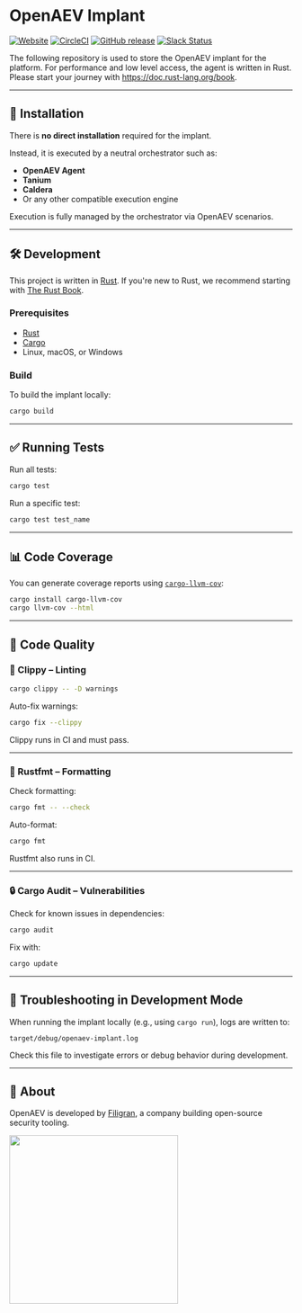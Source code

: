 # OpenAEV Implant

[![Website](https://img.shields.io/badge/website-openaev.io-blue.svg)](https://openaev.io)
[![CircleCI](https://circleci.com/gh/OpenAEV-Platform/implant.svg?style=shield)](https://circleci.com/gh/OpenAEV-Platform/implant/tree/main)
[![GitHub release](https://img.shields.io/github/release/OpenAEV-Platform/implant.svg)](https://github.com/OpenAEV-Platform/implant/releases/latest)
[![Slack Status](https://img.shields.io/badge/slack-3K%2B%20members-4A154B)](https://community.filigran.io)

The following repository is used to store the OpenAEV implant for the platform. For performance and low level access, the agent is written in Rust. Please start your journey with https://doc.rust-lang.org/book.

---

## 🚀 Installation

There is **no direct installation** required for the implant.

Instead, it is executed by a neutral orchestrator such as:

- **OpenAEV Agent**
- **Tanium**
- **Caldera**
- Or any other compatible execution engine

Execution is fully managed by the orchestrator via OpenAEV scenarios.

---

## 🛠 Development

This project is written in [Rust](https://rust-lang.org/). If you're new to Rust, we recommend starting
with [The Rust Book](https://doc.rust-lang.org/book).

### Prerequisites

- [Rust](https://rustup.rs/)
- [Cargo](https://doc.rust-lang.org/cargo/)
- Linux, macOS, or Windows

### Build

To build the implant locally:

```bash
cargo build
```

---

## ✅ Running Tests

Run all tests:

```bash
cargo test
```

Run a specific test:

```bash
cargo test test_name
```

---

## 📊 Code Coverage

You can generate coverage reports using [`cargo-llvm-cov`](https://github.com/taiki-e/cargo-llvm-cov):

```bash
cargo install cargo-llvm-cov
cargo llvm-cov --html
```

---

## 🧹 Code Quality

### 🧠 Clippy – Linting

```bash
cargo clippy -- -D warnings
```

Auto-fix warnings:

```bash
cargo fix --clippy
```

Clippy runs in CI and must pass.

---

### 🎨 Rustfmt – Formatting

Check formatting:

```bash
cargo fmt -- --check
```

Auto-format:

```bash
cargo fmt
```

Rustfmt also runs in CI.

---

### 🔒 Cargo Audit – Vulnerabilities

Check for known issues in dependencies:

```bash
cargo audit
```

Fix with:

```bash
cargo update
```

---

## 🐞 Troubleshooting in Development Mode

When running the implant locally (e.g., using `cargo run`), logs are written to:

```
target/debug/openaev-implant.log
```

Check this file to investigate errors or debug behavior during development.

---

## 🧬 About

OpenAEV is developed by [Filigran](https://filigran.io), a company building open-source security tooling.

<a href="https://filigran.io" alt="Filigran"><img src="https://github.com/OpenCTI-Platform/opencti/raw/master/.github/img/logo_filigran.png" width="300" /></a>
